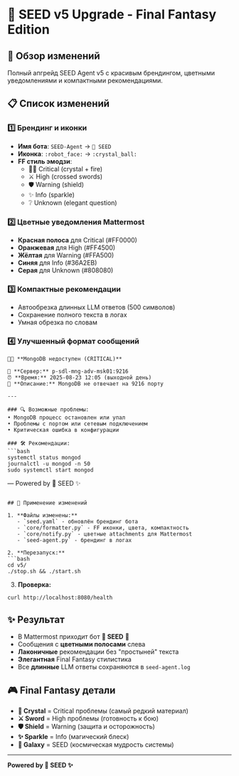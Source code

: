 # 🌌 SEED v5 Upgrade - Final Fantasy Edition

## 🎯 Обзор изменений

Полный апгрейд SEED Agent v5 с красивым брендингом, цветными уведомлениями и компактными рекомендациями.

## 📋 Список изменений

### 1️⃣ **Брендинг и иконки**
- **Имя бота**: `SEED-Agent` → `🌌 SEED`
- **Иконка**: `:robot_face:` → `:crystal_ball:`
- **FF стиль эмодзи**:
  - 💎🔥 Critical (crystal + fire)
  - ⚔️ High (crossed swords)
  - 🛡️ Warning (shield)
  - ✨ Info (sparkle)
  - ❔ Unknown (elegant question)

### 2️⃣ **Цветные уведомления Mattermost**
- **Красная полоса** для Critical (#FF0000)
- **Оранжевая** для High (#FF4500) 
- **Жёлтая** для Warning (#FFA500)
- **Синяя** для Info (#36A2EB)
- **Серая** для Unknown (#808080)

### 3️⃣ **Компактные рекомендации**
- Автообрезка длинных LLM ответов (500 символов)
- Сохранение полного текста в логах
- Умная обрезка по словам

### 4️⃣ **Улучшенный формат сообщений**
```
💎🔥 **MongoDB недоступен (CRITICAL)**

📍 **Сервер:** p-sdl-mng-adv-msk01:9216  
⏰ **Время:** 2025-08-23 12:05 (выходной день)  
📝 **Описание:** MongoDB не отвечает на 9216 порту

---

### 🔍 Возможные проблемы:
• MongoDB процесс остановлен или упал
• Проблемы с портом или сетевым подключением  
• Критическая ошибка в конфигурации

### 🛠 Рекомендации:
```bash
systemctl status mongod
journalctl -u mongod -n 50
sudo systemctl start mongod
```

— Powered by 🌌 SEED ✨
```

## 🚀 Применение изменений

1. **Файлы изменены:**
   - `seed.yaml` - обновлён брендинг бота
   - `core/formatter.py` - FF иконки, цвета, компактность
   - `core/notify.py` - цветные attachments для Mattermost  
   - `seed-agent.py` - брендинг в логах

2. **Перезапуск:**
```bash
cd v5/
./stop.sh && ./start.sh
```

3. **Проверка:**
```bash
curl http://localhost:8080/health
```

## ✨ Результат

- В Mattermost приходит бот **🌌 SEED** 🔮
- Сообщения с **цветными полосами** слева
- **Лаконичные** рекомендации без "простыней" текста
- **Элегантная** Final Fantasy стилистика
- Все **длинные** LLM ответы сохраняются в `seed-agent.log`

## 🎮 Final Fantasy детали

- **💎 Crystal** = Critical проблемы (самый редкий материал)  
- **⚔️ Sword** = High проблемы (готовность к бою)
- **🛡️ Shield** = Warning (защита и осторожность)
- **✨ Sparkle** = Info (магический блеск)
- **🌌 Galaxy** = SEED (космическая мудрость системы)

---

**Powered by 🌌 SEED ✨**